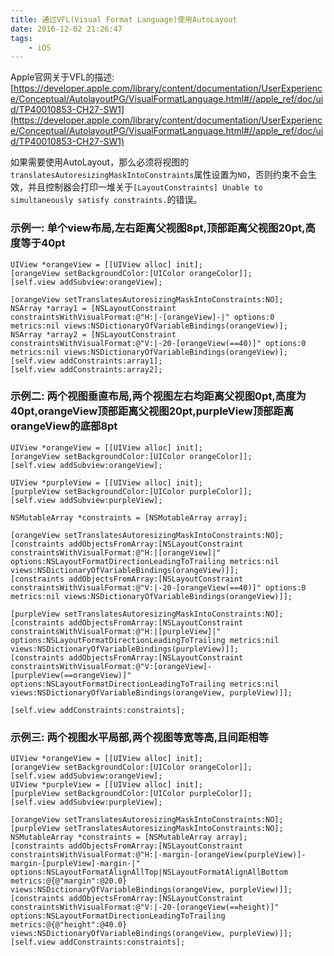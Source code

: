 ```yaml
---
title: 通过VFL(Visual Format Language)使用AutoLayout
date: 2016-12-02 21:26:47
tags:
	- iOS
---
```


Apple官网关于VFL的描述:[https://developer.apple.com/library/content/documentation/UserExperience/Conceptual/AutolayoutPG/VisualFormatLanguage.html#//apple_ref/doc/uid/TP40010853-CH27-SW1](https://developer.apple.com/library/content/documentation/UserExperience/Conceptual/AutolayoutPG/VisualFormatLanguage.html#//apple_ref/doc/uid/TP40010853-CH27-SW1)

如果需要使用AutoLayout，那么必须将视图的`translatesAutoresizingMaskIntoConstraints`属性设置为`NO`，否则约束不会生效，并且控制器会打印一堆关于`[LayoutConstraints] Unable to simultaneously satisfy constraints.`的错误。


### 示例一: 单个view布局,左右距离父视图8pt,顶部距离父视图20pt,高度等于40pt

```ObjC
UIView *orangeView = [[UIView alloc] init];
[orangeView setBackgroundColor:[UIColor orangeColor]];
[self.view addSubview:orangeView];

[orangeView setTranslatesAutoresizingMaskIntoConstraints:NO];
NSArray *array1 = [NSLayoutConstraint constraintsWithVisualFormat:@"H:|-[orangeView]-|" options:0 metrics:nil views:NSDictionaryOfVariableBindings(orangeView)];
NSArray *array2 = [NSLayoutConstraint constraintsWithVisualFormat:@"V:|-20-[orangeView(==40)]" options:0 metrics:nil views:NSDictionaryOfVariableBindings(orangeView)];
[self.view addConstraints:array1];
[self.view addConstraints:array2];
```

### 示例二: 两个视图垂直布局,两个视图左右均距离父视图0pt,高度为40pt,orangeView顶部距离父视图20pt,purpleView顶部距离orangeView的底部8pt

```ObjC
UIView *orangeView = [[UIView alloc] init];
[orangeView setBackgroundColor:[UIColor orangeColor]];
[self.view addSubview:orangeView];

UIView *purpleView = [[UIView alloc] init];
[purpleView setBackgroundColor:[UIColor purpleColor]];
[self.view addSubview:purpleView];

NSMutableArray *constraints = [NSMutableArray array];

[orangeView setTranslatesAutoresizingMaskIntoConstraints:NO];
[constraints addObjectsFromArray:[NSLayoutConstraint constraintsWithVisualFormat:@"H:|[orangeView]|" options:NSLayoutFormatDirectionLeadingToTrailing metrics:nil views:NSDictionaryOfVariableBindings(orangeView)]];
[constraints addObjectsFromArray:[NSLayoutConstraint constraintsWithVisualFormat:@"V:|-20-[orangeView(==40)]" options:0 metrics:nil views:NSDictionaryOfVariableBindings(orangeView)]];

[purpleView setTranslatesAutoresizingMaskIntoConstraints:NO];
[constraints addObjectsFromArray:[NSLayoutConstraint constraintsWithVisualFormat:@"H:|[purpleView]|" options:NSLayoutFormatDirectionLeadingToTrailing metrics:nil views:NSDictionaryOfVariableBindings(purpleView)]];
[constraints addObjectsFromArray:[NSLayoutConstraint constraintsWithVisualFormat:@"V:[orangeView]-[purpleView(==orangeView)]" options:NSLayoutFormatDirectionLeadingToTrailing metrics:nil views:NSDictionaryOfVariableBindings(orangeView, purpleView)]];

[self.view addConstraints:constraints];
```

### 示例三: 两个视图水平局部,两个视图等宽等高,且间距相等

```ObjC
UIView *orangeView = [[UIView alloc] init];
[orangeView setBackgroundColor:[UIColor orangeColor]];
[self.view addSubview:orangeView];
UIView *purpleView = [[UIView alloc] init];
[purpleView setBackgroundColor:[UIColor purpleColor]];
[self.view addSubview:purpleView];

[orangeView setTranslatesAutoresizingMaskIntoConstraints:NO];
[purpleView setTranslatesAutoresizingMaskIntoConstraints:NO];
NSMutableArray *constraints = [NSMutableArray array];
[constraints addObjectsFromArray:[NSLayoutConstraint constraintsWithVisualFormat:@"H:|-margin-[orangeView(purpleView)]-margin-[purpleView]-margin-|" options:NSLayoutFormatAlignAllTop|NSLayoutFormatAlignAllBottom metrics:@{@"margin":@20.0} views:NSDictionaryOfVariableBindings(orangeView, purpleView)]];
[constraints addObjectsFromArray:[NSLayoutConstraint constraintsWithVisualFormat:@"V:|-20-[orangeView(==height)]" options:NSLayoutFormatDirectionLeadingToTrailing metrics:@{@"height":@40.0} views:NSDictionaryOfVariableBindings(orangeView, purpleView)]];
[self.view addConstraints:constraints];
```